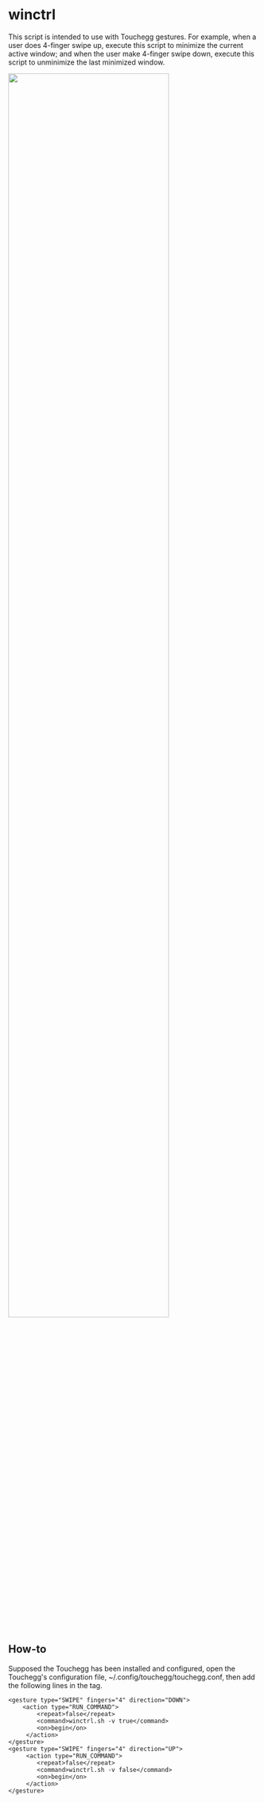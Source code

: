 # winctrl

This script is intended to use with Touchegg gestures. For example, when a user does 4-finger swipe up, execute this script to minimize the current active window; and when the user make 4-finger swipe down, execute this script to unminimize the last minimized window.

<img src="https://github.com/vathanak-mao/winctrl/blob/main/.github/demo.gif" width="80%"/>

## How-to
Supposed the Touchegg has been installed and configured, open the Touchegg's configuration file, ~/.config/touchegg/touchegg.conf, then add the following lines in the <application/> tag.
	
	<gesture type="SWIPE" fingers="4" direction="DOWN">
		<action type="RUN_COMMAND">
			<repeat>false</repeat>
			<command>winctrl.sh -v true</command>
			<on>begin</on>
		 </action>
	</gesture>
	<gesture type="SWIPE" fingers="4" direction="UP">
		 <action type="RUN_COMMAND">
			<repeat>false</repeat>
			<command>winctrl.sh -v false</command>
			<on>begin</on>
		 </action>
	</gesture>
	



